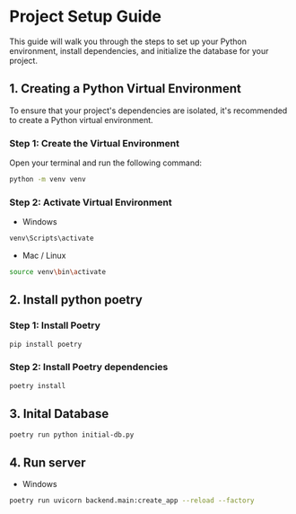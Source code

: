 # Project Setup Guide

This guide will walk you through the steps to set up your Python environment, install dependencies, and initialize the database for your project.

## 1. Creating a Python Virtual Environment

To ensure that your project's dependencies are isolated, it's recommended to create a Python virtual environment.

### Step 1: Create the Virtual Environment

Open your terminal and run the following command:

```bash
python -m venv venv
```

### Step 2: Activate Virtual Environment
* Windows
```bash
venv\Scripts\activate
```
* Mac / Linux
```bash
source venv\bin\activate
```

## 2. Install python poetry

### Step 1: Install Poetry

```bash
pip install poetry
```

### Step 2: Install Poetry dependencies

```bash
poetry install
```

## 3. Inital Database
```bash
poetry run python initial-db.py
```

## 4. Run server
* Windows
```bash
poetry run uvicorn backend.main:create_app --reload --factory
```